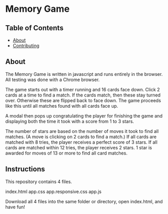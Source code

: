 # Memory Game 

## Table of Contents

* [About](#about)
* [Contributing](#instructions)

## About

The Memory Game is written in javascript and runs entirely in the browser.  All testing was done with a Chrome browser. 

The game starts out with a timer running and 16 cards face down. Click 2 cards at a time to find a match. If the cards match, then these stay turned over. Otherwise these are flipped back to face down. The game proceeds like this until all matches found with all cards face up. 

A modal then pops up congratulating the player for finishing the game and displaying both the time it took with a score from 1 to 3 stars.  

The number of stars are based on the number of moves it took to find all matches. (A move is clicking on 2 cards to find a match.) If all cards are matched with 8 tries, the player receives a perfect score of 3 stars.  If all cards are matched within 12 tries, the player receives 2 stars. 1 star is awarded for moves of 13 or more to find all card matches. 

## Instructions

This repository contains 4 files. 

index.html
app.css
app.responsive.css
app.js

Download all 4 files into the same folder or directory, open index.html, and have fun!
